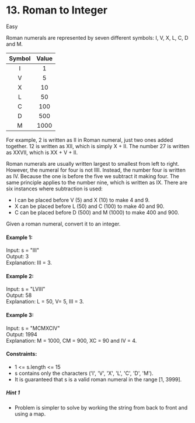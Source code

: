 # 13. Roman to Integer

Easy


Roman numerals are represented by seven different symbols: I, V, X, L, C, D and M.


| Symbol | Value |
|:------:|:-----:|
| I      | 1     |
| V      | 5     |
| X      | 10    |
| L      | 50    |
| C      | 100   |
| D      | 500   |
| M      | 1000  |
  


For example, 2 is written as II in Roman numeral, just two ones added together. 12 is written as XII, which is simply X + II. The number 27 is written as XXVII, which is XX + V + II.

Roman numerals are usually written largest to smallest from left to right. However, the numeral for four is not IIII. Instead, the number four is written as IV. Because the one is before the five we subtract it making four. The same principle applies to the number nine, which is written as IX. There are six instances where subtraction is used:

- I can be placed before V (5) and X (10) to make 4 and 9. 
- X can be placed before L (50) and C (100) to make 40 and 90. 
- C can be placed before D (500) and M (1000) to make 400 and 900.  

Given a roman numeral, convert it to an integer.

 

#### Example 1:

Input: s = "III"  
Output: 3  
Explanation: III = 3.
#### Example 2:

Input: s = "LVIII"  
Output: 58  
Explanation: L = 50, V= 5, III = 3.
#### Example 3:

Input: s = "MCMXCIV"  
Output: 1994  
Explanation: M = 1000, CM = 900, XC = 90 and IV = 4.
 

#### Constraints:

- 1 <= s.length <= 15
- s contains only the characters ('I', 'V', 'X', 'L', 'C', 'D', 'M').
- It is guaranteed that s is a valid roman numeral in the range [1, 3999].

##### Hint 1
- Problem is simpler to solve by working the string from back to front and using a map.